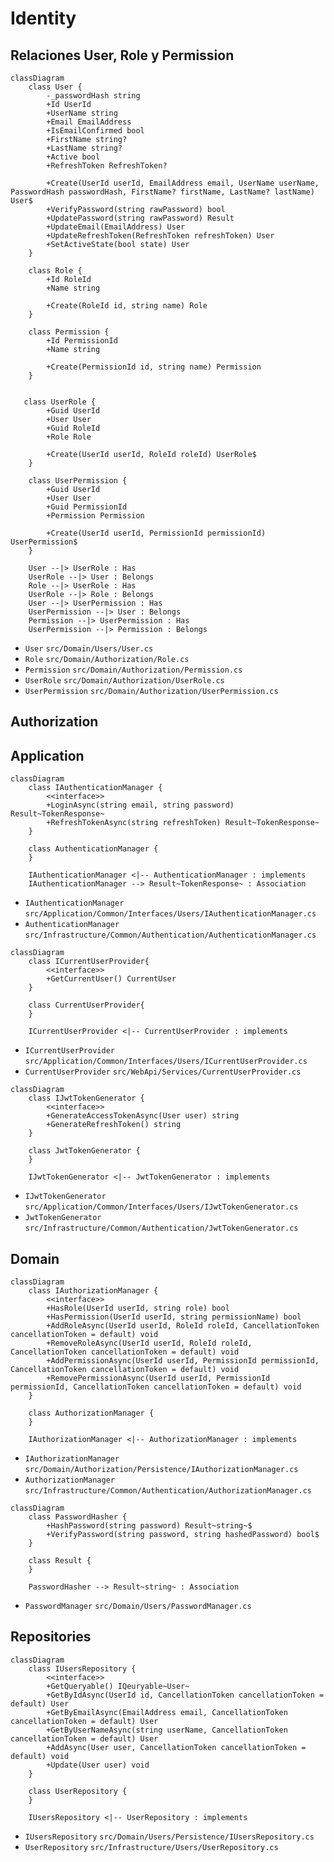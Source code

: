 # Identity

## Relaciones User, Role y Permission

```mermaid
classDiagram
    class User {
        -_passwordHash string
        +Id UserId
        +UserName string
        +Email EmailAddress
        +IsEmailConfirmed bool
        +FirstName string?
        +LastName string?
        +Active bool
        +RefreshToken RefreshToken?

        +Create(UserId userId, EmailAddress email, UserName userName, PasswordHash passwordHash, FirstName? firstName, LastName? lastName) User$
        +VerifyPassword(string rawPassword) bool
        +UpdatePassword(string rawPassword) Result
        +UpdateEmail(EmailAddress) User
        +UpdateRefreshToken(RefreshToken refreshToken) User
        +SetActiveState(bool state) User
    }

    class Role {
        +Id RoleId
        +Name string

        +Create(RoleId id, string name) Role
    }

    class Permission {
        +Id PermissionId
        +Name string

        +Create(PermissionId id, string name) Permission
    }


   class UserRole {
        +Guid UserId
        +User User
        +Guid RoleId
        +Role Role

        +Create(UserId userId, RoleId roleId) UserRole$
    }

    class UserPermission {
        +Guid UserId
        +User User
        +Guid PermissionId
        +Permission Permission

        +Create(UserId userId, PermissionId permissionId) UserPermission$
    }

    User --|> UserRole : Has
    UserRole --|> User : Belongs
    Role --|> UserRole : Has
    UserRole --|> Role : Belongs
    User --|> UserPermission : Has
    UserPermission --|> User : Belongs
    Permission --|> UserPermission : Has
    UserPermission --|> Permission : Belongs
```

- `User` `src/Domain/Users/User.cs`
- `Role` `src/Domain/Authorization/Role.cs`
- `Permission` `src/Domain/Authorization/Permission.cs`
- `UserRole` `src/Domain/Authorization/UserRole.cs`
- `UserPermission` `src/Domain/Authorization/UserPermission.cs`

## Authorization

## Application

```mermaid
classDiagram
    class IAuthenticationManager {
        <<interface>>
        +LoginAsync(string email, string password) Result~TokenResponse~
        +RefreshTokenAsync(string refreshToken) Result~TokenResponse~
    }

    class AuthenticationManager {
    }

    IAuthenticationManager <|-- AuthenticationManager : implements
    IAuthenticationManager --> Result~TokenResponse~ : Association
```

- `IAuthenticationManager` `src/Application/Common/Interfaces/Users/IAuthenticationManager.cs`
- `AuthenticationManager` `src/Infrastructure/Common/Authentication/AuthenticationManager.cs`

```mermaid
classDiagram
    class ICurrentUserProvider{
        <<interface>>
        +GetCurrentUser() CurrentUser
    }

    class CurrentUserProvider{
    }

    ICurrentUserProvider <|-- CurrentUserProvider : implements
```

- `ICurrentUserProvider` `src/Application/Common/Interfaces/Users/ICurrentUserProvider.cs`
- `CurrentUserProvider` `src/WebApi/Services/CurrentUserProvider.cs`

```mermaid
classDiagram
    class IJwtTokenGenerator {
        <<interface>>
        +GenerateAccessTokenAsync(User user) string
        +GenerateRefreshToken() string
    }

    class JwtTokenGenerator {
    }

    IJwtTokenGenerator <|-- JwtTokenGenerator : implements
```

- `IJwtTokenGenerator` `src/Application/Common/Interfaces/Users/IJwtTokenGenerator.cs`
- `JwtTokenGenerator` `src/Infrastructure/Common/Authentication/JwtTokenGenerator.cs`

## Domain

```mermaid
classDiagram
    class IAuthorizationManager {
        <<interface>>
        +HasRole(UserId userId, string role) bool
        +HasPermission(UserId userId, string permissionName) bool
        +AddRoleAsync(UserId userId, RoleId roleId, CancellationToken cancellationToken = default) void
        +RemoveRoleAsync(UserId userId, RoleId roleId, CancellationToken cancellationToken = default) void
        +AddPermissionAsync(UserId userId, PermissionId permissionId, CancellationToken cancellationToken = default) void
        +RemovePermissionAsync(UserId userId, PermissionId permissionId, CancellationToken cancellationToken = default) void
    }

    class AuthorizationManager {
    }

    IAuthorizationManager <|-- AuthorizationManager : implements
```

- `IAuthorizationManager` `src/Domain/Authorization/Persistence/IAuthorizationManager.cs`
- `AuthorizationManager` `src/Infrastructure/Common/Authentication/AuthorizationManager.cs`

```mermaid
classDiagram
    class PasswordHasher {
        +HashPassword(string password) Result~string~$
        +VerifyPassword(string password, string hashedPassword) bool$
    }

    class Result {
    }

    PasswordHasher --> Result~string~ : Association
```

- `PasswordManager` `src/Domain/Users/PasswordManager.cs`

## Repositories

```mermaid
classDiagram
    class IUsersRepository {
        <<interface>>
        +GetQueryable() IQeuryable~User~
        +GetByIdAsync(UserId id, CancellationToken cancellationToken = default) User
        +GetByEmailAsync(EmailAddress email, CancellationToken cancellationToken = default) User
        +GetByUserNameAsync(string userName, CancellationToken cancellationToken = default) User
        +AddAsync(User user, CancellationToken cancellationToken = default) void
        +Update(User user) void
    }

    class UserRepository {
    }

    IUsersRepository <|-- UserRepository : implements
```

- `IUsersRepository` `src/Domain/Users/Persistence/IUsersRepository.cs`
- `UserRepository` `src/Infrastructure/Users/UserRepository.cs`
